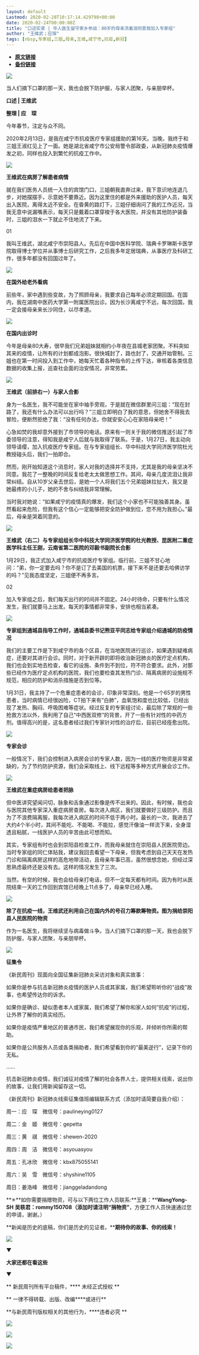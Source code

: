 ```yaml
---
layout: default
Lastmod: 2020-02-28T10:17:14.429798+00:00
date: 2020-02-24T00:00:00Z
title: "口述实录 | 华人医生留守家乡参战：80岁的母亲流着泪同意我加入专家组"
author: "王维武；应琛"
tags: [nbsp,专家组,三姐,母亲,王维,咸宁市,抗疫,新冠]
---
```


* [**原文链接**](https://mp.weixin.qq.com/s/jchKE9XhAzVApW9qaDhVhw)
* [**备份链接**](http://archive.is/GtVDv)


![](/images/post/4c42c553070db3539d04a7c157f4313d.jpg)

当人们摘下口罩的那一天，我也会脱下防护服，与家人团聚，与亲朋举杯。

**口述 | 王维武**

**整理 | 应　琛**

今年春节，注定与众不同。

2020年2月13日，是我在咸宁市抗疫医疗专家组援助的第16天。当晚，我终于和三姐王淑红见上了一面。她是湖北省咸宁市公安局警令部政委，从新冠肺炎疫情爆发之初，同样也投入到繁忙的抗疫工作中。

![](/images/post/e20b2e3b32390721f25dafeab1589c2d.jpg)

**王维武在病房了解患者病情**  

就在我们医务人员统一入住的宾馆门口，三姐朝我直奔过来，我下意识地连退几步，对她摆摆手，示意她不要靠近。因为这里住的都是外来援助的医护人员，每天出入医院，离得太近不安全。在昏黄的路灯下，三姐仔细询问了我的工作近况，当我无意中说漏嘴表示，每天只是戴着口罩穿梭于各大医院，并没有其他防护装备时，三姐的泪水一下就止不住地流了下来。  

  

  

01

  

我叫王维武，湖北咸宁市崇阳县人。先后在中国中医科学院、瑞典卡罗琳斯卡医学院取得博士学位并从事博士后研究工作，之后我多年定居瑞典，从事医疗及科研工作，很多年都没有回国过年了。

![](/images/post/2177167b1a2a4fc95801ad6db84e124e.jpg)

**在国外给老外看病**  

前些年，家中遇到些变故，为了照顾母亲，我要求自己每年必须定期回国。在国内，我在湖南中医药大学第一附属医院出诊。因为长沙离咸宁不远，每次回国，我一定会接母亲来长沙同住，以尽孝道。

![](/images/post/af1f3f372be34f320fc18b5c1c125a18.jpg)

**在国内出诊时**  

今年是母亲80大寿，很早我们兄弟姐妹就相约小年夜在县城老家团聚。不料突如其来的疫情，让所有的计划都成泡影。很快城封了，路也封了，交通开始管制。三姐也在第一时间投入到工作中，她每天忙着各种指令的上传下达，审核着各类信息数据的收集上报，巡查社会面的治安情况，非常劳累。

![](/images/post/508251c564e7ed863cbb0cb009fd084c.jpg)

**王维武（前排右一）与家人合影**  

身为一名医生，我不可能坐在家中袖手旁观，于是就在微信群里问三姐：“现在封路了，我还有什么办法可以出行吗？”三姐立即明白了我的意思，但她舍不得我去冒险，便断然拒绝了我：“没有任何办法，你就安安心心在家陪母亲吧！”

心急如焚的我却意外接到了市领导的电话。原来有一则关于我的微信推送引起了市委领导的注意，得知我是咸宁人后就与我取得了联系。于是，1月27日，我主动向领导请缨，加入抗疫医疗专家组。在与专家组组长、华中科技大学同济医学院杜光教授碰头后，我们一拍即合。

然而，刚开始知道这个消息时，家人对我的选择并不支持，尤其是我的母亲坚决不同意。我花了一整晚的时间反复给老太太做思想工作。其间，母亲几度流泪让我非常纠结。自从10岁父亲去世后，是她一个人将我们五个兄弟姐妹拉扯大，我又是她最疼的小儿子，她的不舍与纠结我非常理解。

当时我对她说：“如果咸宁的疫情真的爆发，我们这个小家也不可能独善其身。虽然看起来危险，但我有这个信心一定能够把安全防护做到位，您不用为我担心。”最后，母亲是哭着同意的。

![](/images/post/3631e4dae763c6fd8dd198863cdea016.jpg)

**王维武（右二）与专家组组长华中科技大学同济医学院的杜光教授、昆医附二重症医学科主任王刚，云南省第二医院的邓毅书副院长合影**  

1月29日，我正式加入咸宁市的抗疫医疗专家组。临行前，三姐不甘心地问：“弟，你一定要去吗？你不是订了去美国的机票，接下来不是还要去哈佛访学的吗？”见我态度坚定，三姐便不再多言。

  

02

  

加入专家组之后，我们每天出行的时间并不固定。24小时待命，只要有什么情况发生，我们就要马上出发。每天的事情都非常多，安排也相当紧凑。

![](/images/post/b4d5ada5cc76977da75c8853a0c266af.jpg)

**专家组到通城县指导工作时，通城县委书记熊亚平同志给专家组介绍通城的防疫情况**  

我们的主要工作是下到咸宁市的各个区县，在当地医院进行巡诊，如果遇到疑难病症，还要对其进行会诊。同时，对于新开辟的即将收治新冠肺炎的医疗定点机构，我们也会到实地去检查，看它的设施、条件到不到位，符不符合要求。此外，对那些已经作为医疗定点机构的医院，我们也要检查其发热门诊、隔离病房的设施规不规范，相应的防护和消杀措施是否到位等。

1月31日，我主持了一个危重症患者的会诊，印象非常深刻。他是一个65岁的男性患者，当时病情已经很凶险，CT拍下来有“白肺”，血氧饱和度也比较低，已经出现了发热、胸闷、呼吸困难等症状。经过反复的专家组讨论，最后除了常规的一些抢救方法以外，我利用了自己“中西医双修”的背景，开了一些有针对性的中药方剂。值得高兴的是，这名患者经过我们专家针对性的治疗后，目前已经痊愈出院。

![](/images/post/96d0ea32e17abf671cadf290f07acf74.jpg)

**专家会诊**  

一般情况下，我们会控制进入病房会诊的专家人数，因为一线的医疗物资是非常紧缺的，为了节约防护资源，我们会采取线上、线下远程等多种方式开展会诊工作。

![](/images/post/2ac6fe92fe120d78de1cc7c5e949348c.jpg)

**王维武在重症病房给患者把脉**  

但中医讲究望闻问切，脉象和舌象通过影像是传不出来的。因此，有时候，我也会与医院其他专家深入重症病房查房。每次进入病区，我们就要做好三级防护。而且为了不浪费隔离服，我每次进入病区的时间不低于两小时。最长的一次，我进去了大约4个半小时，其间不能吃、不能喝、不能拉，感觉汗像油一样流下来，全身湿透且粘腻，一线医护人员的辛苦由此可想而知。

其实，专家组有时也会到崇阳县检查工作，而我母亲就住在崇阳县人民医院旁边。当时专家组的同仁体贴我，建议我回去看望一下母亲，但我考虑到自己天天在发热门诊和隔离病房这样的高危地带活动，且母亲年事已高，虽然很想念她，但经过深思熟虑最终还是没有去。这样的情况发生了三次。

当然，有空的时候，我也会给母亲打电话，但不一定每天都有时间。因为有时从医院结束一天的工作回到宾馆已经晚上11点多了，母亲早已经入睡。

![](/images/post/7c2f4a684708440bcb9cf25646675ade.jpg)

**除了在抗疫一线，王维武还利用自己在国内外的号召力筹款筹物资。图为捐给崇阳县人民医院的物资**  

作为一名医生，我将继续坚与病毒做斗争。当人们摘下口罩的那一天，我也会脱下防护服，与家人团聚，与亲朋举杯。

![](/images/post/3397bbdf9853726ded83d37bf6ea4d7e.jpg)

**征集令**

《新民周刊》现面向全国征集新冠肺炎采访对象和真实故事：

如果你是参与抗击新冠肺炎疫情的医护人员或其家属，我们希望聆听你的“战疫”故事，也希望传达你的诉求。

如果你是确诊、疑似患者本人或家属，我们希望了解你和家人如何“抗疫”的过程，让外界了解你的真实经历。

如果你是疫情严重地区的普通市民，我们希望展现你的乐观，并倾听你所需的帮助。

如果你是公共服务人员或各类捐助者，我们希望看到你的“最美逆行”，记录下你的无私。

……

抗击新冠肺炎疫情，我们诚征对疫情了解的社会各界人士，提供相关线索，说出你的故事，让我们用新闻留存这一切。

《新民周刊》新冠肺炎线索征集值班编辑联系方式（添加时请简要自我介绍）：

周一：应　琛　微信号：paulineying0127

周二：金　姬　微信号：gepetta

周三：黄　祺　微信号：shewen-2020

周四：周　洁　微信号：asyouasyou

周五：孔冰欣　微信号：kbx875055141

周六：吴　雪　微信号：shyshine1105

周日：姜浩峰　微信号：jianggeladandong

**✳**如你需要捐赠物资，可与以下两位工作人员联系:**王勇：****WangYong-SH** **吴轶君：****rommy150708**（添加时请注明**“捐物资”**，方便工作人员快速通过您的申请，谢谢。）

**新闻是历史的底稿，你们是历史的见证者。****期待你的故事、你的线索！**

![](/images/post/1f5d8391583e261a286fb4c68551cf83.jpg)

▼

**大家还都在看这些**

▼

** 新民周刊所有平台稿件，**** 未经正式授权 **

** 一律不得转载、出版、改编****或进行**

**与新民周刊版权相关的其他行为，****违者必究 **

![](/images/post/7797d77b3a22a3b38fe7944d82f1be09.jpg)

![](/images/post/ca4e22a9ecf6633620a31e230f3687b2.jpg)

![](/images/post/755117bcce026aefc2b086ea49836f6d.jpg)

